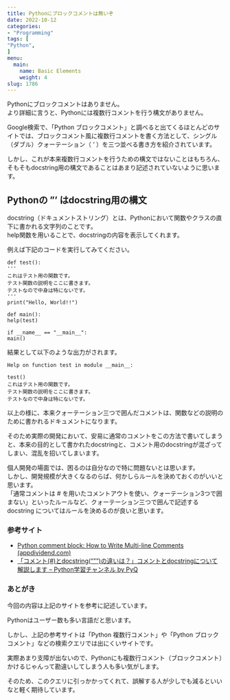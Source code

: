 ```yaml
---
title: Pythonにブロックコメントは無いぞ
date: 2022-10-12
categories:
- "Programming"
tags: [
"Python",
]
menu:
  main:
    name: Basic Elements
    weight: 4
slug: 1786
---
```


Pythonにブロックコメントはありません。  
より詳細に言うと、Pythonには複数行コメントを行う構文がありません。

Google検索で、「Python ブロックコメント」と調べると出てくるほとんどのサイトでは、ブロックコメント風に複数行コメントを書く方法として、シングル（ダブル）クォーテーション（ ‘ ）を三つ並べる書き方を紹介されています。

しかし、これが本来複数行コメントを行うための構文ではないことはもちろん、そもそもdocstring用の構文であることはあまり記述されていないように思います。

## Pythonの ”’ はdocstring用の構文

docstring（ドキュメントストリング）とは、Pythonにおいて関数やクラスの直下に書かれる文字列のことです。  
help関数を用いることで、docstringの内容を表示してくれます。

例えば下記のコードを実行してみてください。

```
def test():
'''
これはテスト用の関数です。
テスト関数の説明をここに書きます。
テストなので中身は特にないです。
'''
print("Hello, World!!")

def main():
help(test)

if __name__ == "__main__":
main()
```

結果として以下のような出力がされます。

```
Help on function test in module __main__:

test()
これはテスト用の関数です。
テスト関数の説明をここに書きます。
テストなので中身は特にないです。
```

以上の様に、本来クォーテーション三つで囲んだコメントは、関数などの説明のために書かれるドキュメントになります。

そのため実際の開発において、安易に通常のコメントをこの方法で書いてしまうと、本来の目的として書かれたdocstringと、コメント用のdocstringが混ざってしまい、混乱を招いてしまいます。

個人開発の場面では、困るのは自分なので特に問題ないとは思います。  
しかし、開発規模が大きくなるのらば、何かしらルールを決めておくのがいいと思います。  
「通常コメントは # を用いたコメントアウトを使い、クォーテーション3つで囲まない」といったルールなど、クォーテーション三つで囲んで記述する docstring についてはルールを決めるのが良いと思います。

### 参考サイト

-   [Python comment block: How to Write Multi-line Comments (appdividend.com)](https://appdividend.com/2022/09/17/python-comment-block/)
-   [「コメント(#)とdocstring(“””)の違いは？」コメントとdocstringについて解説します – Python学習チャンネル by PyQ](https://blog.pyq.jp/entry/Python_kaiketsu_191114#docstring%E3%81%A8%E3%81%AF%E4%BD%95)

### あとがき

今回の内容は上記のサイトを参考に記述しています。

Pythonはユーザー数も多い言語だと思います。

しかし、上記の参考サイトは「Python 複数行コメント」や「Python ブロックコメント」などの検索クエリでは出にくいサイトです。

実際あまり支障が出ないので、Pythonにも複数行コメント（ブロックコメント）かけるじゃんって勘違いしてしまう人も多い気がします。

そのため、このクエリに引っかかってくれて、誤解する人が少しでも減るといいなと軽く期待しています。